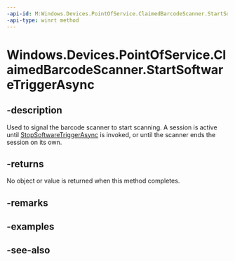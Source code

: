 ----api-id: M:Windows.Devices.PointOfService.ClaimedBarcodeScanner.StartSoftwareTriggerAsync
-api-type: winrt method
---<!-- Method syntaxpublic Windows.Foundation.IAsyncAction StartSoftwareTriggerAsync()--># Windows.Devices.PointOfService.ClaimedBarcodeScanner.StartSoftwareTriggerAsync## -descriptionUsed to signal the barcode scanner to start scanning. A session is active until [StopSoftwareTriggerAsync](claimedbarcodescanner_stopsoftwaretriggerasync.md) is invoked, or until the scanner ends the session on its own.## -returnsNo object or value is returned when this method completes.## -remarks## -examples## -see-also